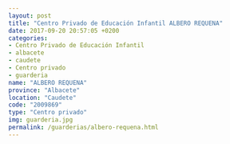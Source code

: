 ```yaml
---
layout: post
title: "Centro Privado de Educación Infantil ALBERO REQUENA"
date: 2017-09-20 20:57:05 +0200
categories:
- Centro Privado de Educación Infantil
- albacete
- caudete
- Centro privado
- guarderia
name: "ALBERO REQUENA"
province: "Albacete"
location: "Caudete"
code: "2009869"
type: "Centro privado"
img: guarderia.jpg
permalink: /guarderias/albero-requena.html
---
```

